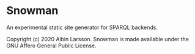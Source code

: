 # Snowman

An experimental static site generator for SPARQL backends.

Copyright (c) 2020 Albin Larsson. Snowman is made available under the GNU Affero General Public License.
